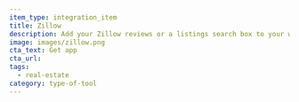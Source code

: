 ```yaml
---
item_type: integration_item
title: Zillow
description: Add your Zillow reviews or a listings search box to your website
image: images/zillow.png
cta_text: Get app
cta_url:
tags:
  - real-estate
category: type-of-tool
---
```

